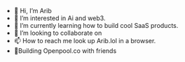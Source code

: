 - 👋 Hi, I’m Arib 
- 👀 I’m interested in Ai and web3.
- 🌱 I’m currently learning how to build cool SaaS products.
- 💞️ I’m looking to collaborate on 
- 📫 How to reach me look up Arib.lol in a browser.
- 🚀Building Openpool.co with friends

<!---
Aribk7/Aribk7 is a ✨ special ✨ repository because its `README.md` (this file) appears on your GitHub profile.
You can click the Preview link to take a look at your changes.
--->
